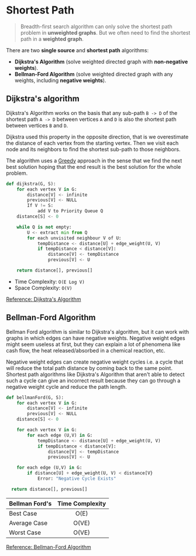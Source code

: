 # Shortest Path

> Breadth-first search algorithm can only solve the shortest path problem in **unweighted graphs**. But we often need to find the shortest path in a **weighted graph**.

There are two **single source** and **shortest path** algorithms:
- **Dijkstra's Algorithm** (solve weighted directed graph with **non-negative weights**).
- **Bellman-Ford Algorithm** (solve weighted directed graph with any weights, including **negative weights**).

## Dijkstra's algorithm

Dijkstra's Algorithm works on the basis that any sub-path `B -> D` of the shortest path `A -> D` between vertices `A` and `D` is also the shortest path between vertices `B` and `D`.

Dijkstra used this property in the opposite direction, that is we overestimate the distance of each vertex from the starting vertex. Then we visit each node and its neighbors to find the shortest sub-path to those neighbors.

The algorithm uses a [Greedy](<../Chapter%207%20Dynamic%20Programming/7.1%20Greedy.md>) approach in the sense that we find the next best solution hoping that the end result is the best solution for the whole problem.

```py
def dijkstra(G, S):
    for each vertex V in G:
        distance[V] <- infinite
        previous[V] <- NULL
        If V != S:
            add V to Priority Queue Q
    distance[S] <- 0

    while Q is not empty:
        U <- extract min from Q
        for each unvisited neighbour V of U:
            tempDistance <- distance[U] + edge_weight(U, V)
            if tempDistance < distance[V]:
                distance[V] <- tempDistance
                previous[V] <- U

    return distance[], previous[]
```

- Time Complexity: `O(E Log V)`
- Space Complexity: `O(V)`

[Reference: Dijkstra's Algorithm](https://www.programiz.com/dsa/dijkstra-algorithm)

## Bellman-Ford Algorithm

Bellman Ford algorithm is similar to Dijkstra's algorithm, but it can work with graphs in which edges can have negative weights. Negative weight edges might seem useless at first, but they can explain a lot of phenomena like cash flow, the heat released/absorbed in a chemical reaction, etc.

Negative weight edges can create negative weight cycles i.e. a cycle that will reduce the total path distance by coming back to the same point. Shortest path algorithms like Dijkstra's Algorithm that aren't able to detect such a cycle can give an incorrect result because they can go through a negative weight cycle and reduce the path length.

```py
def bellmanFord(G, S):
    for each vertex V in G:
        distance[V] <- infinite
        previous[V] <- NULL
    distance[S] <- 0

    for each vertex V in G:
        for each edge (U,V) in G:
            tempDistance <- distance[U] + edge_weight(U, V)
            if tempDistance < distance[V]:
                distance[V] <- tempDistance
                previous[V] <- U

    for each edge (U,V) in G:
        if distance[U] + edge_weight(U, V) < distance[V}
            Error: "Negative Cycle Exists"

  return distance[], previous[]
```

| Bellman Ford's | Time Complexity |
|----------------|:---------------:|
| Best Case      |      O(E)       |
| Average Case   |      O(VE)      |
| Worst Case     |      O(VE)      |

[Reference: Bellman-Ford Algorithm](https://www.programiz.com/dsa/bellman-ford-algorithm)